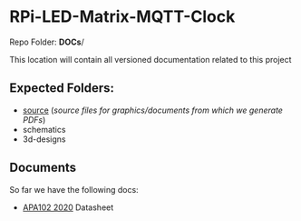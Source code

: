 # RPi-LED-Matrix-MQTT-Clock
Repo Folder: **DOCs**/

This location will contain all versioned documentation related to this project

Expected Folders:
--

- [source](./source) (_source files for graphics/documents from which we generate PDFs_)
- schematics
- 3d-designs


## Documents
So far we have the following docs:

- [APA102 2020](APA102-2020-LED-Chip.pdf) Datasheet


